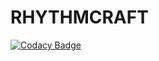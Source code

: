 # RHYTHMCRAFT

[![Codacy Badge](https://app.codacy.com/project/badge/Grade/1ca76de7fdd6400bbfb983d90d410b40)](https://www.codacy.com/gh/pikokr/rhythmcraft/dashboard?utm_source=github.com&amp;utm_medium=referral&amp;utm_content=pikokr/rhythmcraft&amp;utm_campaign=Badge_Grade)